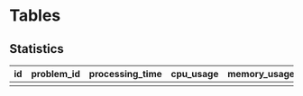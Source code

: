# Tables

## Statistics

|   id  |   problem_id  |   processing_time |   cpu_usage   |   memory_usage    |   created_at  |
|-------|---------------|-------------------|---------------|-------------------|---------------|
|       |               |                   |               |                   |               |
